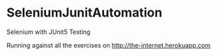 # SeleniumJunitAutomation
Selenium with JUnit5 Testing

Running against all the exercises on http://the-internet.herokuapp.com
